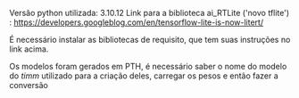 Versão python utilizada: 3.10.12
Link para a biblioteca ai_RTLite ('novo tflite') : https://developers.googleblog.com/en/tensorflow-lite-is-now-litert/

É necessário instalar as bibliotecas de requisito, que tem suas instruções no link acima.

Os modelos foram gerados em PTH, é necessário saber o nome do modelo do *timm* utilizado para a criação deles, carregar os pesos e então
fazer a conversão
